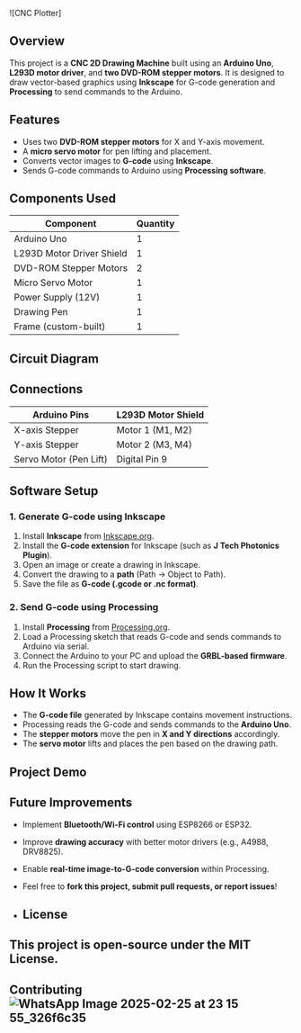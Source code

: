 ![CNC Plotter] 

## **Overview**  
This project is a **CNC 2D Drawing Machine** built using an **Arduino Uno**, **L293D motor driver**, and **two DVD-ROM stepper motors**. It is designed to draw vector-based graphics using **Inkscape** for G-code generation and **Processing** to send commands to the Arduino.  

## **Features**  
- Uses two **DVD-ROM stepper motors** for X and Y-axis movement.  
- A **micro servo motor** for pen lifting and placement.  
- Converts vector images to **G-code** using **Inkscape**.  
- Sends G-code commands to Arduino using **Processing software**.  

## **Components Used**  
| Component            | Quantity |
|----------------------|----------|
| Arduino Uno         | 1        |
| L293D Motor Driver Shield | 1 |
| DVD-ROM Stepper Motors | 2 |
| Micro Servo Motor   | 1 |
| Power Supply (12V)  | 1 |
| Drawing Pen         | 1 |
| Frame (custom-built) | 1 |

## **Circuit Diagram**  


## **Connections**  
| Arduino Pins | L293D Motor Shield |
|-------------|----------------------|
| X-axis Stepper | Motor 1 (M1, M2) |
| Y-axis Stepper | Motor 2 (M3, M4) |
| Servo Motor (Pen Lift) | Digital Pin 9 |

## **Software Setup**  

### **1. Generate G-code using Inkscape**  
1. Install **Inkscape** from [Inkscape.org](https://inkscape.org/).  
2. Install the **G-code extension** for Inkscape (such as **J Tech Photonics Plugin**).  
3. Open an image or create a drawing in Inkscape.  
4. Convert the drawing to a **path** (Path → Object to Path).  
5. Save the file as **G-code (.gcode or .nc format)**.  

### **2. Send G-code using Processing**  
1. Install **Processing** from [Processing.org](https://processing.org/).  
2. Load a Processing sketch that reads G-code and sends commands to Arduino via serial.  
3. Connect the Arduino to your PC and upload the **GRBL-based firmware**.  
4. Run the Processing script to start drawing.  

## **How It Works**  
- The **G-code file** generated by Inkscape contains movement instructions.  
- Processing reads the G-code and sends commands to the **Arduino Uno**.  
- The **stepper motors** move the pen in **X and Y directions** accordingly.  
- The **servo motor** lifts and places the pen based on the drawing path.  

## **Project Demo**  
  

## **Future Improvements**  
- Implement **Bluetooth/Wi-Fi control** using ESP8266 or ESP32.  
- Improve **drawing accuracy** with better motor drivers (e.g., A4988, DRV8825).  
- Enable **real-time image-to-G-code conversion** within Processing.

- Feel free to **fork this project, submit pull requests, or report issues**!
- ## **License**  
This project is open-source under the **MIT License**.  
-  

## **Contributing**  ![WhatsApp Image 2025-02-25 at 23 15 55_326f6c35](https://github.com/user-attachments/assets/459c92bd-1974-40c0-973a-41e8593668c7)

